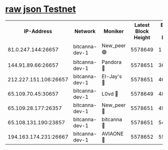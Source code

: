 [raw json Testnet](https://rpc-check.bcat.stavr.tech/bcat/rpc-bcat-result.json)
=


<table><tr><th>IP-Address</th><th>Network</th><th>Moniker</th><th>Latest Block Height</th><th>Earliest Block Height</th><th>Catching Up</th><th>Tx Index</th><th>Voting Power</th><th>Scan Time</th></tr><tr><td>81.0.247.144:26657</td><td>bitcanna-dev-1</td><td>New_peer 🟢</td><td>5578649</td><td>1</td><td>False</td><td>on</td><td>0</td><td>2023-12-19T11:48:36.390838087UTC</td></tr><tr><td>144.91.89.66:26657</td><td>bitcanna-dev-1</td><td>Pandora 🔴</td><td>5578651</td><td>3675711</td><td>False</td><td>on</td><td>2096387</td><td>2023-12-19T11:48:46.254749330UTC</td></tr><tr><td>212.227.151.106:26657</td><td>bitcanna-dev-1</td><td>El-Jay's 🔴</td><td>5578651</td><td>4670391</td><td>False</td><td>on</td><td>2218164</td><td>2023-12-19T11:48:43.194687882UTC</td></tr><tr><td>65.109.70.45:30657</td><td>bitcanna-dev-1</td><td>L0vd 🔴</td><td>5578649</td><td>4828155</td><td>False</td><td>on</td><td>7920</td><td>2023-12-19T11:48:36.785475841UTC</td></tr><tr><td>65.109.28.177:26357</td><td>bitcanna-dev-1</td><td>New_peer 🔴</td><td>5578651</td><td>4952911</td><td>False</td><td>on</td><td>2237067</td><td>2023-12-19T11:48:43.570037980UTC</td></tr><tr><td>65.108.131.190:23857</td><td>bitcanna-dev-1</td><td>bitcanna 🔴</td><td>5578651</td><td>5478651</td><td>False</td><td>off</td><td>82368</td><td>2023-12-19T11:48:43.959590578UTC</td></tr><tr><td>194.163.174.231:26667</td><td>bitcanna-dev-1</td><td>AVIAONE 🔴</td><td>5578652</td><td>5570521</td><td>False</td><td>on</td><td>1949865</td><td>2023-12-19T11:48:48.647476330UTC</td></tr></table>